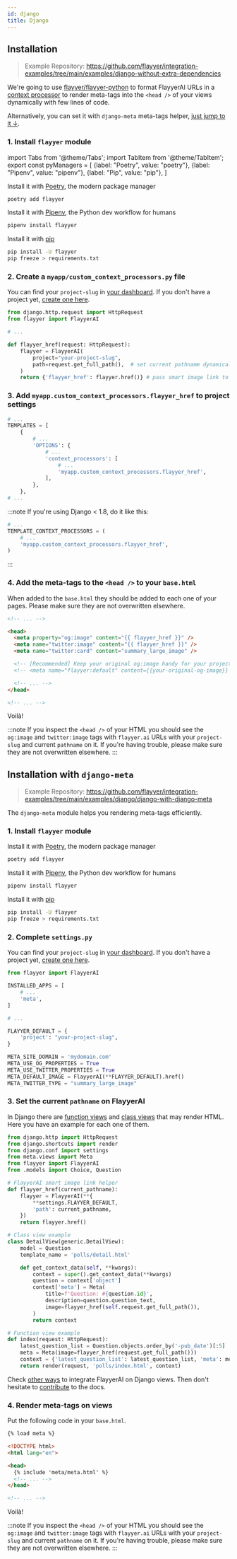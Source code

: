 ```yaml
---
id: django
title: Django
---
```


## Installation

> Example Repository: https://github.com/flayyer/integration-examples/tree/main/examples/django-without-extra-dependencies

We're going to use [flayyer/flayyer-python](/guides/python/flayyer) to format FlayyerAI URLs in a [context processor](https://docs.djangoproject.com/en/3.2/ref/templates/api/#django.template.RequestContext) to render meta-tags into the `<head />` of your views dynamically with few lines of code.

Alternatively, you can set it with `django-meta` meta-tags helper, [just jump to it ↓](#installation-with-django-meta).

### 1. Install `flayyer` module

<!-- MDX variables -->
import Tabs from '@theme/Tabs';
import TabItem from '@theme/TabItem';
export const pyManagers = [
  {label: "Poetry", value: "poetry"},
  {label: "Pipenv", value: "pipenv"},
  {label: "Pip", value: "pip"},
]

<Tabs groupId="py-manager" defaultValue="poetry" values={pyManagers}>
<TabItem value="poetry">

Install it with [Poetry](https://python-poetry.org/), the modern package manager

```bash title="Terminal.app"
poetry add flayyer
```

</TabItem>

<TabItem value="pipenv">

Install it with [Pipenv](https://pipenv.pypa.io/), the Python dev workflow for humans

```bash title="Terminal.app"
pipenv install flayyer
```

</TabItem>

<TabItem value="pip">

Install it with [pip](https://pip.pypa.io/en/stable/)

```bash title="Terminal.app"
pip install -U flayyer
pip freeze > requirements.txt
```

</TabItem>
</Tabs>

### 2. Create a `myapp/custom_context_processors.py` file

You can find your `project-slug` in [your dashboard](https://flayyer.com/auth/login?ref=docs). If you don't have a project yet, [create one here](https://flayyer.com/get-started?ref=docs).

```py title="myapp/custom_context_processors.py" {6-11}
from django.http.request import HttpRequest
from flayyer import FlayyerAI

# ...

def flayyer_href(request: HttpRequest):
    flayyer = FlayyerAI(
        project="your-project-slug",
        path=request.get_full_path(),  # set current pathname dynamically
    )
    return {'flayyer_href': flayyer.href()} # pass smart image link to views templates
```

### 3. Add `myapp.custom_context_processors.flayyer_href` to project settings

```py title="myapp/settings.py" {9}
# ...
TEMPLATES = [
    {
        # ...
        'OPTIONS': {
            # ...
            'context_processors': [
                # ...
                'myapp.custom_context_processors.flayyer_href',
            ],
        },
    },
# ...
```

:::note
If you're using Django < 1.8, do it like this:

```py title="myapp/settings.py" {4}
# ...
TEMPLATE_CONTEXT_PROCESSORS = (
    # ...
    'myapp.custom_context_processors.flayyer_href',
)
```

:::

### 4. Add the meta-tags to the `<head />` to your `base.html`

When added to the `base.html` they should be added to each one of your pages. Please make sure they are not overwritten elsewhere.

```html title="myapp/templates/base.html" {4-6,9}
<!-- ... -->

<head>
  <meta property="og:image" content="{{ flayyer_href }}" />
  <meta name="twitter:image" content="{{ flayyer_href }}" />
  <meta name="twitter:card" content="summary_large_image" />

  <!-- [Recommended] Keep your original og:image handy for your project -->
  <!-- <meta name="flayyer:default" content={{your-original-og-image}} /> -->

  <!-- ... -->
</head>

<!-- ... -->
```

Voilà!

:::note
If you inspect the `<head />` of your HTML you should see the `og:image` and `twitter:image` tags with `flayyer.ai` URLs with your `project-slug` and current `pathname` on it. If you're having trouble, please make sure they are not overwritten elsewhere.
:::

## Installation with `django-meta`

> Example Repository: https://github.com/flayyer/integration-examples/tree/main/examples/django/django-with-django-meta

The `django-meta` module helps you rendering meta-tags efficiently.

### 1. Install `flayyer` module

<Tabs groupId="py-manager" defaultValue="poetry" values={pyManagers}>
<TabItem value="poetry">

Install it with [Poetry](https://python-poetry.org/), the modern package manager

```bash title="Terminal.app"
poetry add flayyer
```

</TabItem>

<TabItem value="pipenv">

Install it with [Pipenv](https://pipenv.pypa.io/), the Python dev workflow for humans

```bash title="Terminal.app"
pipenv install flayyer
```

</TabItem>

<TabItem value="pip">

Install it with [pip](https://pip.pypa.io/en/stable/)

```bash title="Terminal.app"
pip install -U flayyer
pip freeze > requirements.txt
```

</TabItem>
</Tabs>

### 2. Complete `settings.py`

You can find your `project-slug` in [your dashboard](https://flayyer.com/auth/login?ref=docs). If you don't have a project yet, [create one here](https://flayyer.com/get-started?ref=docs).

```py title="myapp/settings.py" {1,5,10-12,14-18}
from flayyer import FlayyerAI

INSTALLED_APPS = [
    # ...
    'meta',
]

# ...

FLAYYER_DEFAULT = {
    'project': "your-project-slug",
}

META_SITE_DOMAIN = 'mydomain.com'
META_USE_OG_PROPERTIES = True
META_USE_TWITTER_PROPERTIES = True
META_DEFAULT_IMAGE = FlayyerAI(**FLAYYER_DEFAULT).href()
META_TWITTER_TYPE = "summary_large_image"
```

### 3. Set the current `pathname` on FlayyerAI

In Django there are [function views](https://docs.djangoproject.com/en/3.2/topics/http/views/) and [class views](https://docs.djangoproject.com/en/3.2/topics/class-based-views/intro/) that may render HTML. Here you have an example for each one of them.

```py title="mymodel/views.py" {4-5,9-14,21-29,34-36}
from django.http import HttpRequest
from django.shortcuts import render
from django.conf import settings
from meta.views import Meta
from flayyer import FlayyerAI
from .models import Choice, Question

# FlayyerAI smart image link helper
def flayyer_href(current_pathname):
    flayyer = FlayyerAI(**{
        **settings.FLAYYER_DEFAULT,
        'path': current_pathname,
    })
    return flayyer.href()

# Class view example
class DetailView(generic.DetailView):
    model = Question
    template_name = 'polls/detail.html'

    def get_context_data(self, **kwargs):
        context = super().get_context_data(**kwargs)
        question = context['object']
        context['meta'] = Meta(
            title=f'Question: #{question.id}',
            description=question.question_text,
            image=flayyer_href(self.request.get_full_path()),
        )
        return context

# Function view example
def index(request: HttpRequest):
    latest_question_list = Question.objects.order_by('-pub_date')[:5]
    meta = Meta(image=flayyer_href(request.get_full_path()))
    context = {'latest_question_list': latest_question_list, 'meta': meta}
    return render(request, 'polls/index.html', context)
```

Check [other ways](https://django-meta.readthedocs.io/en/latest/views.html) to integrate FlayyerAI on Django views. Then don't hesitate to [contribute](https://github.com/flayyer/flayyer-docs/edit/main/guides/python/django.md) to the docs.

### 4. Render meta-tags on views

Put the following code in your `base.html`.

```html {1,7}
{% load meta %}

<!DOCTYPE html>
<html lang="en">

<head>
  {% include 'meta/meta.html' %}
  <!-- ... -->
</head>

<!-- ... -->
```

Voilà!

:::note
If you inspect the `<head />` of your HTML you should see the `og:image` and `twitter:image` tags with `flayyer.ai` URLs with your `project-slug` and current `pathname` on it. If you're having trouble, please make sure they are not overwritten elsewhere.
:::
